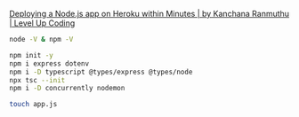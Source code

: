 [Deploying a Node.js app on Heroku within Minutes | by Kanchana Ranmuthu | Level Up Coding](https://levelup.gitconnected.com/deploying-a-node-js-app-on-heroku-within-minutes-9f50a3eff2fb)

```bash
node -V & npm -V

npm init -y
npm i express dotenv
npm i -D typescript @types/express @types/node
npx tsc --init
npm i -D concurrently nodemon

touch app.js

```
